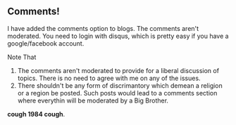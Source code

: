 ## Comments!
 I have added the comments option to blogs. The comments aren't moderated. You need to login with disqus, which is pretty easy if you have a google/facebook account.
 
 Note That
 1) The comments aren't moderated to provide for a liberal discussion of topics. There is no need to agree with me on any of the issues.
 2) There shouldn't be any form of discrimantory which demean a religion or a region be posted. Such posts would lead to a comments section where everythin will be moderated by a Big Brother.  
 
 ****cough 1984 cough****.